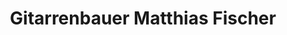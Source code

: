 ---
title: "Gitarrenbauer Matthias Fischer"
url: /regensburg/gitarrenbauer-matthias-fischer/
shop: Instrumente
---